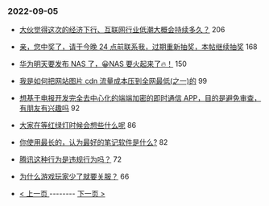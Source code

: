 ### 2022-09-05 
- [大伙觉得这次的经济下行、互联网行业低潮大概会持续多久？](https://www.v2ex.com/t/877746) 206
- [亲，您中奖了，请于今晚 24 点前联系我，过期重新抽奖，本帖继续抽奖](https://www.v2ex.com/t/877784) 168
- [华为明天要发布 NAS 了，😀NAS 要火起来了🔥！](https://www.v2ex.com/t/877829) 150
- [我是如何把网站图片 cdn 流量成本压到全网最低(之一)的](https://www.v2ex.com/t/877718) 99
- [想基于电报开发完全去中心化的端端加密的即时通信 APP，目的是避免审查，有朋友有兴趣吗](https://www.v2ex.com/t/877787) 92
- [大家在等红绿灯时候会想些什么呢](https://www.v2ex.com/t/877723) 86
- [你使用最长的，认为最好的笔记软件是什么?](https://www.v2ex.com/t/877756) 82
- [腾讯这种行为是违规行为吗？](https://www.v2ex.com/t/877717) 72
- [为什么游戏玩家少了就要关服？](https://www.v2ex.com/t/877671) 66 

- [ < 上一页 ](https://github.com/able8/v2ex-hot-record/blob/master/2022-09-04.md) -------- [ 下一页 > ](https://github.com/able8/v2ex-hot-record/blob/master/2022-09-06.md)